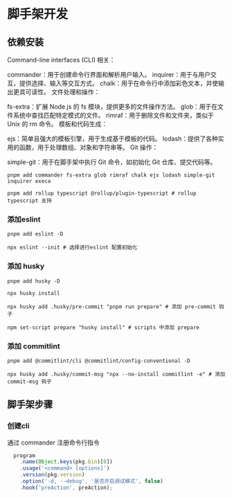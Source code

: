 # 脚手架开发

## 依赖安装

Command-line interfaces (CLI) 相关：

commander：用于创建命令行界面和解析用户输入。
inquirer：用于与用户交互，提供选择、输入等交互方式。
chalk：用于在命令行中添加彩色文本，并使输出更具可读性。
文件处理和操作：

fs-extra：扩展 Node.js 的 fs 模块，提供更多的文件操作方法。
glob：用于在文件系统中查找匹配特定模式的文件。
rimraf：用于删除文件和文件夹，类似于 Unix 的 rm 命令。
模板和代码生成：

ejs：简单且强大的模板引擎，用于生成基于模板的代码。
lodash：提供了各种实用的函数，用于处理数组、对象和字符串等。
Git 操作：

simple-git：用于在脚手架中执行 Git 命令，如初始化 Git 仓库、提交代码等。

```shell
pnpm add commander fs-extra glob rimraf chalk ejs lodash simple-git inquirer execa

pnpm add rollup typescript @rollup/plugin-typescript # rollup typescript 支持

```

### 添加eslint

```shell
pnpm add eslint -D

npx eslint --init # 选择进行eslint 配置初始化
```

### 添加 husky

```shell
pnpm add husky -D

npx husky install

npx husky add .husky/pre-commit "pnpm run prepare" # 添加 pre-commit 钩子

npm set-script prepare "husky install" # scripts 中添加 prepare

```

### 添加 commitlint

```shell
pnpm add @commitlint/cli @commitlint/config-conventional -D

npx husky add .husky/commit-msg "npx --no-install commitlint -e" # 添加 commit-msg 钩子
```

## 脚手架步骤

### 创建cli

通过 commander 注册命令行指令

```js
  program
    .name(Object.keys(pkg.bin)[0])
    .usage('<command> [options]')
    .version(pkg.version)
    .option('-d, --debug', '是否开启调试模式', false)
    .hook('preAction', preAction);
```
